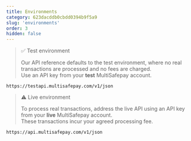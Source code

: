 ```yaml
---
title: Environments
category: 623dacddb0cbdd0394b9f5a9
slug: 'environments'
order: 3
hidden: false
---
```

> ✅ Test environment
>
> Our API reference defaults to the test environment, where no real transactions are processed and no fees are charged.\
> Use an API key from your **test** MultiSafepay account.

```text Test environment
https://testapi.multisafepay.com/v1/json
```

> ⚠ Live environment
>
> To process real transactions, address the live API using an API key from your **live** MultiSafepay account.\
> These transactions incur your agreed processing fee.

```text Live environment
https://api.multisafepay.com/v1/json
```